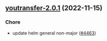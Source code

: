 

## [youtransfer-2.0.1](https://github.com/truecharts/charts/compare/youtransfer-2.0.0...youtransfer-2.0.1) (2022-11-15)

### Chore

- update helm general non-major ([#4463](https://github.com/truecharts/charts/issues/4463))
  
  